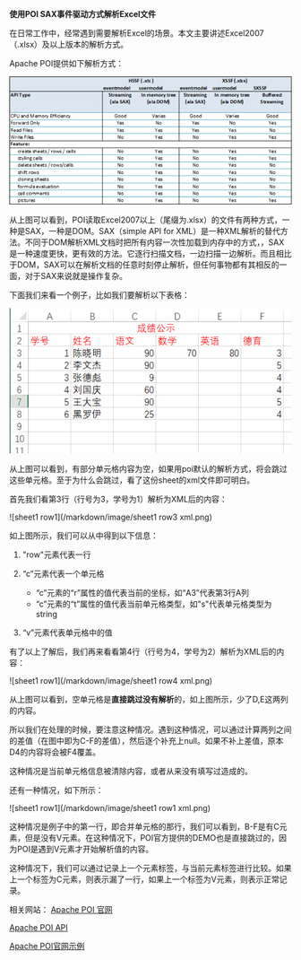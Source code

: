 **使用POI SAX事件驱动方式解析Excel文件**

在日常工作中，经常遇到需要解析Excel的场景。本文主要讲述Excel2007（.xlsx）及以上版本的解析方式。

Apache POI提供如下解析方式：

![poi feature](/markdown/image/poi-features.png) 

​	从上图可以看到，POI读取Excel2007以上（尾缀为.xlsx）的文件有两种方式，一种是SAX，一种是DOM。SAX（simple API for XML）是一种XML解析的替代方法。不同于DOM解析XML文档时把所有内容一次性加载到内存中的方式，，SAX是一种速度更快，更有效的方法。它逐行扫描文档，一边扫描一边解析。而且相比于DOM，SAX可以在解析文档的任意时刻停止解析，但任何事物都有其相反的一面，对于SAX来说就是操作复杂。



下面我们来看一个例子，比如我们要解析以下表格：

![sheet1](/markdown/image/sheet1.png)

​	从上图可以看到，有部分单元格内容为空，如果用poi默认的解析方式，将会跳过这些单元格。至于为什么会跳过，看了这份sheet的xml文件即可明白。



首先我们看第3行（行号为3，学号为1）解析为XML后的内容：

![sheet1 row1](/markdown/image/sheet1 row3 xml.png)

如上图所示，我们可以从中得到以下信息：

1. "row"元素代表一行
2. “c”元素代表一个单元格

   - “c”元素的“r”属性的值代表当前的坐标，如“A3”代表第3行A列
   - “c”元素的“t”属性的值代表当前单元格类型，如"s"代表单元格类型为string
3. “v”元素代表单元格中的值



有了以上了解后，我们再来看看第4行（行号为4，学号为2）解析为XML后的内容：

![sheet1 row1](/markdown/image/sheet1 row4 xml.png)

从上图可以看到，空单元格是**直接跳过没有解析**的，如上图所示，少了D,E这两列的内容。

所以我们在处理的时候，要注意这种情况。遇到这种情况，可以通过计算两列之间的差值（在图中即为C-F的差值），然后逐个补充上null。如果不补上差值，原本D4的内容将会被F4覆盖。

这种情况是当前单元格信息被清除内容，或者从来没有填写过造成的。



还有一种情况，如下所示：

![sheet1 row1](/markdown/image/sheet1 row1 xml.png)

这种情况是例子中的第一行，即合并单元格的那行，我们可以看到，B-F是有C元素，但是没有V元素。在这种情况下，POI官方提供的DEMO也是直接跳过的，因为POI是遇到V元素才开始解析值的内容。

这种情况下，我们可以通过记录上一个元素标签，与当前元素标签进行比较。如果上一个标签为C元素，则表示漏了一行，如果上一个标签为V元素，则表示正常记录。




相关网站：
<a href="https://poi.apache.org/">Apache POI 官网</a>

<a href="http://poi.apache.org/apidocs/index.html">Apache POI API</a>

<a href=" http://poi.apache.org/components/spreadsheet/how-to.html#xssf_sax_api">Apache POI官网示例</a>

   